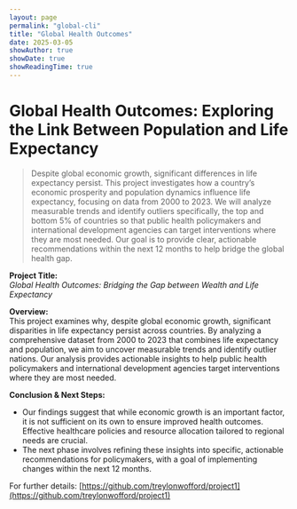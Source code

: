 ```yaml
---
layout: page
permalink: "global-cli"
title: "Global Health Outcomes"
date: 2025-03-05
showAuthor: true
showDate: true
showReadingTime: true
---
```

# Global Health Outcomes: Exploring the Link Between Population and Life Expectancy

> Despite global economic growth, significant differences in life expectancy persist. This project investigates how a country’s economic prosperity and population dynamics influence life expectancy, focusing on data from 2000 to 2023. We will analyze measurable trends and identify outliers specifically, the top and bottom 5% of countries so that public health policymakers and international development agencies can target interventions where they are most needed. Our goal is to provide clear, actionable recommendations within the next 12 months to help bridge the global health gap.

**Project Title:**  
*Global Health Outcomes: Bridging the Gap between Wealth and Life Expectancy*

**Overview:**  
This project examines why, despite global economic growth, significant disparities in life expectancy persist across countries. By analyzing a comprehensive dataset from 2000 to 2023 that combines life expectancy and population, we aim to uncover measurable trends and identify outlier nations. Our analysis provides actionable insights to help public health policymakers and international development agencies target interventions where they are most needed.


**Conclusion & Next Steps:**  
- Our findings suggest that while economic growth is an important factor, it is not sufficient on its own to ensure improved health outcomes. Effective healthcare policies and resource allocation tailored to regional needs are crucial.
- The next phase involves refining these insights into specific, actionable recommendations for policymakers, with a goal of implementing changes within the next 12 months.

For further details: [https://github.com/treylonwofford/project1](https://github.com/treylonwofford/project1)